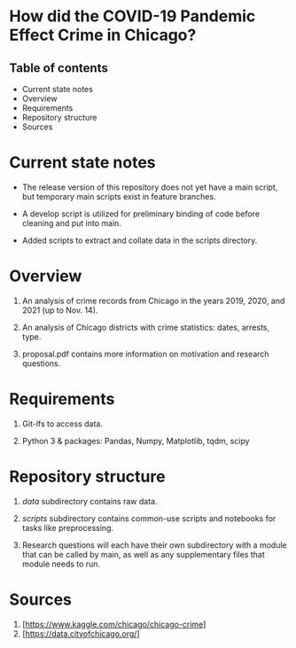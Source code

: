 # How did the COVID-19 Pandemic Effect Crime in Chicago?

## Table of contents
*  Current state notes
*  Overview
*  Requirements
*  Repository structure
*  Sources

# Current state notes
* The release version of this repository does not yet have a main script, but temporary main scripts exist in feature branches.

* A develop script is utilized for preliminary binding of code before cleaning and put into main.

* Added scripts to extract and collate data in the scripts directory. 

# Overview
1. An analysis of crime records from Chicago in the years 2019, 2020, and 2021 (up to Nov. 14).

2. An analysis of Chicago districts with crime statistics: dates, arrests, type.

3. proposal.pdf contains more information on motivation and research questions.

# Requirements
1. Git-lfs to access data.

2. Python 3 & packages: Pandas, Numpy, Matplotlib, tqdm, scipy

# Repository structure
1. *data* subdirectory contains raw data.

2. *scripts* subdirectory contains common-use scripts and notebooks for tasks like preprocessing.

3. Research questions will each have their own subdirectory with a module that can be called by main, as well as any supplementary files that module needs to run.

# Sources

1. [https://www.kaggle.com/chicago/chicago-crime]
2. [https://data.cityofchicago.org/]
